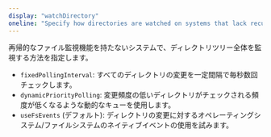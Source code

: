```yaml
---
display: "watchDirectory"
oneline: "Specify how directories are watched on systems that lack recursive file-watching functionality."
---
```


再帰的なファイル監視機能を持たないシステムで、ディレクトリツリー全体を監視する方法を指定します。

- `fixedPollingInterval`: すべてのディレクトリの変更を一定間隔で毎秒数回チェックします。
- `dynamicPriorityPolling`: 変更頻度の低いディレクトリがチェックされる頻度が低くなるような動的なキューを使用します。
- `useFsEvents` (デフォルト): ディレクトリの変更に対するオペレーティングシステム/ファイルシステムのネイティブイベントの使用を試みます。

